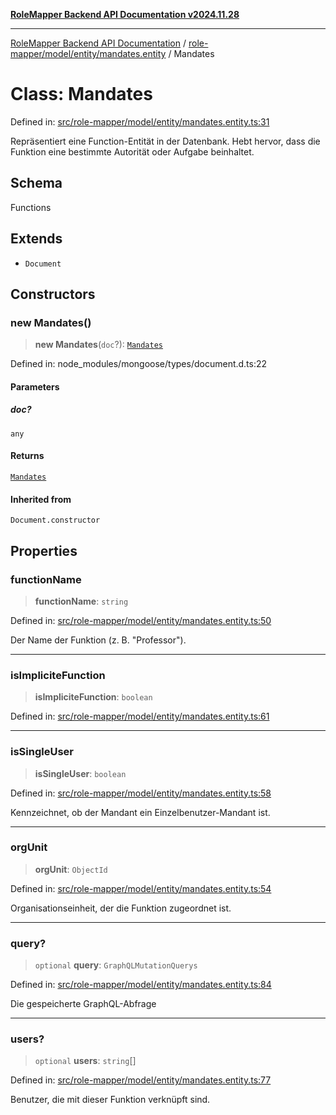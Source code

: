 [**RoleMapper Backend API Documentation v2024.11.28**](../../../../../README.md)

***

[RoleMapper Backend API Documentation](../../../../../modules.md) / [role-mapper/model/entity/mandates.entity](../README.md) / Mandates

# Class: Mandates

Defined in: [src/role-mapper/model/entity/mandates.entity.ts:31](https://github.com/FlowCraft-AG/RoleMapper/blob/2b9cb86a69a058eebb4388dc6380ab3f35004bd1/backend/src/role-mapper/model/entity/mandates.entity.ts#L31)

Repräsentiert eine Function-Entität in der Datenbank.
Hebt hervor, dass die Funktion eine bestimmte Autorität oder Aufgabe beinhaltet.

## Schema

Functions

## Extends

- `Document`

## Constructors

### new Mandates()

> **new Mandates**(`doc`?): [`Mandates`](Mandates.md)

Defined in: node\_modules/mongoose/types/document.d.ts:22

#### Parameters

##### doc?

`any`

#### Returns

[`Mandates`](Mandates.md)

#### Inherited from

`Document.constructor`

## Properties

### functionName

> **functionName**: `string`

Defined in: [src/role-mapper/model/entity/mandates.entity.ts:50](https://github.com/FlowCraft-AG/RoleMapper/blob/2b9cb86a69a058eebb4388dc6380ab3f35004bd1/backend/src/role-mapper/model/entity/mandates.entity.ts#L50)

Der Name der Funktion (z. B. "Professor").

***

### isImpliciteFunction

> **isImpliciteFunction**: `boolean`

Defined in: [src/role-mapper/model/entity/mandates.entity.ts:61](https://github.com/FlowCraft-AG/RoleMapper/blob/2b9cb86a69a058eebb4388dc6380ab3f35004bd1/backend/src/role-mapper/model/entity/mandates.entity.ts#L61)

***

### isSingleUser

> **isSingleUser**: `boolean`

Defined in: [src/role-mapper/model/entity/mandates.entity.ts:58](https://github.com/FlowCraft-AG/RoleMapper/blob/2b9cb86a69a058eebb4388dc6380ab3f35004bd1/backend/src/role-mapper/model/entity/mandates.entity.ts#L58)

Kennzeichnet, ob der Mandant ein Einzelbenutzer-Mandant ist.

***

### orgUnit

> **orgUnit**: `ObjectId`

Defined in: [src/role-mapper/model/entity/mandates.entity.ts:54](https://github.com/FlowCraft-AG/RoleMapper/blob/2b9cb86a69a058eebb4388dc6380ab3f35004bd1/backend/src/role-mapper/model/entity/mandates.entity.ts#L54)

Organisationseinheit, der die Funktion zugeordnet ist.

***

### query?

> `optional` **query**: `GraphQLMutationQuerys`

Defined in: [src/role-mapper/model/entity/mandates.entity.ts:84](https://github.com/FlowCraft-AG/RoleMapper/blob/2b9cb86a69a058eebb4388dc6380ab3f35004bd1/backend/src/role-mapper/model/entity/mandates.entity.ts#L84)

Die gespeicherte GraphQL-Abfrage

***

### users?

> `optional` **users**: `string`[]

Defined in: [src/role-mapper/model/entity/mandates.entity.ts:77](https://github.com/FlowCraft-AG/RoleMapper/blob/2b9cb86a69a058eebb4388dc6380ab3f35004bd1/backend/src/role-mapper/model/entity/mandates.entity.ts#L77)

Benutzer, die mit dieser Funktion verknüpft sind.
